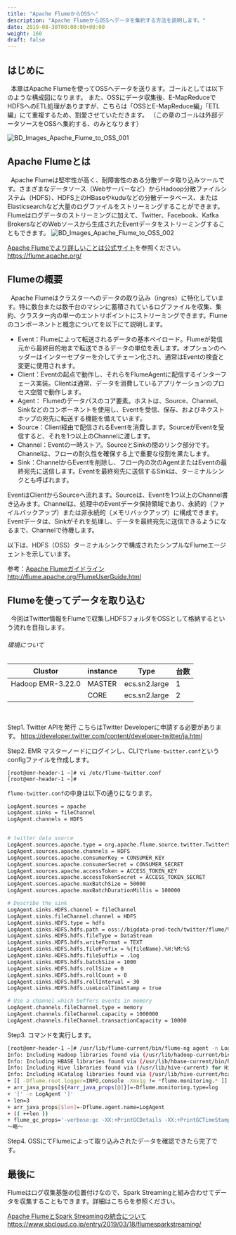 ```yaml
---
title: "Apache FlumeからOSSへ"
description: "Apache FlumeからOSSへデータを集約する方法を説明します。"
date: 2019-08-30T00:00:00+00:00
weight: 160
draft: false
---
```

<!-- descriptionがコンテンツの前に表示されます -->

<!-- コンテンツを書くときはこの下に記載ください -->

## はじめに
&nbsp; 本章はApache Flumeを使ってOSSへデータを送ります。ゴールとしては以下のような構成図になります。
また、OSSにデータ収集後、E-MapReduceでHDFSへのETL処理がありますが、こちらは「OSSとE-MapReduce編」「ETL編」にて重複するため、割愛させていただきます。
（この章のゴールは外部データソースをOSSへ集約する、のみとなります）


![BD_Images_Apache_Flume_to_OSS_001](../static_images/BD_Images_Apache_Flume_to_OSS_001.png)
<br>


## Apache Flumeとは
&nbsp; Apache Flumeは堅牢性が高く、耐障害性のある分散データ取り込みツールです。さまざまなデータソース（Webサーバーなど）からHadoop分散ファイルシステム（HDFS）、HDFS上のHBaseやkuduなどの分散データベース、またはElasticsearchなど大量のログファイルをストリーミングすることができます。Flumeはログデータのストリーミングに加えて、Twitter、Facebook、Kafka BrokersなどのWebソースから生成されたEventデータをストリーミングすることもできます。
![BD_Images_Apache_Flume_to_OSS_002](../static_images/BD_Images_Apache_Flume_to_OSS_002.png)
<br>

[Apache Flumeでより詳しいことは公式サイト](https://flume.apache.org/)を参照ください。
https://flume.apache.org/
<br>

## Flumeの概要
&nbsp; Apache Flumeはクラスターへのデータの取り込み（ingres）に特化しています。特に数台または数千台のマシンに蓄積されているログファイルを収集、集約、クラスター内の単一のエントリポイントにストリーミングできます。Flumeのコンポーネントと概念についてを以下にて説明します。

* Event：Flumeによって転送されるデータの基本ペイロード。Flumeが発信元から最終目的地まで転送できるデータの単位を表します。オプションのヘッダーはインターセプターを介してチェーン化され、通常はEventの検査と変更に使用されます。
* Client：Eventの起点で動作し、それらをFlumeAgentに配信するインターフェース実装。Clientは通常、データを消費しているアプリケーションのプロセス空間で動作します。
* Agent： Flumeのデータパスのコア要素。ホストは、Source、Channel、Sinkなどのコンポーネントを使用し、Eventを受信、保存、およびネクストホップの宛先に転送する機能を備えています。
* Source：Client経由で配信されるEventを消費します。SourceがEventを受信すると、それを1つ以上のChannelに渡します。
* Channel：Eventの一時ストア。SourceとSinkの間のリンク部分です。Channelは、フローの耐久性を確保する上で重要な役割を果たします。
* Sink：ChannelからEventを削除し、フロー内の次のAgentまたはEventの最終宛先に送信します。Eventを最終宛先に送信するSinkは、ターミナルシンクとも呼ばれます。

EventはClientからSourceへ流れます。Sourceは、Eventを1つ以上のChannel書き込みます。Channelは、処理中のEventデータ保持領域であり、永続的（ファイルバックアップ）または非永続的（メモリバックアップ）に構成できます。Eventデータは、Sinkがそれを処理し、データを最終宛先に送信できるようになるまで、Channelで待機します。

以下は、HDFS（OSS）ターミナルシンクで構成されたシンプルなFlumeエージェントを示しています。


参考：[Apache Flumeガイドライン](http://flume.apache.org/FlumeUserGuide.html)
http://flume.apache.org/FlumeUserGuide.html
<br>


## Flumeを使ってデータを取り込む
&nbsp; 今回はTwitter情報をFlumeで収集しHDFSフォルダをOSSとして格納するという流れを目指します。

###### 環境について
|Clustor|instance|Type|台数|
|---|---|---|---|
|Hadoop EMR-3.22.0|MASTER|ecs.sn2.large|1|
|       |CORE|ecs.sn2.large|2|
<br>

Step1. Twitter APIを発行
こちらはTwitter Developerに申請する必要があります。
https://developer.twitter.com/content/developer-twitter/ja.html
<br>

Step2. EMR マスターノードにログインし、CLIで`flume-twitter.conf`というconfigファイルを作成します。

```
[root@emr-header-1 ~]# vi /etc/flume-twitter.conf
[root@emr-header-1 ~]# 
```

`flume-twitter.conf`の中身は以下の通りになります。

```bash
LogAgent.sources = apache
LogAgent.sinks = fileChannel
LogAgent.channels = HDFS


# twitter data source
LogAgent.sources.apache.type = org.apache.flume.source.twitter.TwitterSource
LogAgent.sources.apache.channels = HDFS
LogAgent.sources.apache.consumerKey = CONSUMER_KEY
LogAgent.sources.apache.consumerSecret = CONSUMER_SECRET
LogAgent.sources.apache.accessToken = ACCESS_TOKEN_KEY
LogAgent.sources.apache.accessTokenSecret = ACCESS_TOKEN_SECRET
LogAgent.sources.apache.maxBatchSize = 50000
LogAgent.sources.apache.maxBatchDurationMillis = 100000

# Describe the sink
LogAgent.sinks.HDFS.channel = fileChannel
LogAgent.sinks.fileChannel.channel = HDFS
LogAgent.sinks.HDFS.type = hdfs
LogAgent.sinks.HDFS.hdfs.path = oss://bigdata-prod-tech/twitter/flume/%Y%m%d
LogAgent.sinks.HDFS.hdfs.fileType = DataStream
LogAgent.sinks.HDFS.hdfs.writeFormat = TEXT
LogAgent.sinks.HDFS.hdfs.filePrefix = %{fileName}.%H:%M:%S
LogAgent.sinks.HDFS.hdfs.fileSuffix = .log
LogAgent.sinks.HDFS.hdfs.batchSize = 1000
LogAgent.sinks.HDFS.hdfs.rollSize = 0
LogAgent.sinks.HDFS.hdfs.rollCount = 0
LogAgent.sinks.HDFS.hdfs.rollInterval = 30
LogAgent.sinks.HDFS.hdfs.useLocalTimeStamp = true

# Use a channel which buffers events in memory
LogAgent.channels.fileChannel.type = memory
LogAgent.channels.fileChannel.capacity = 1000000
LogAgent.channels.fileChannel.transactionCapacity = 10000

```

Step3. 
コマンドを実行します。
```bash
[root@emr-header-1 ~]# /usr/lib/flume-current/bin/flume-ng agent -n LogAgent -c conf -f ~/etc/flume-twitter.conf -Dflume.root.logger=INFO,console -Xmx1g
Info: Including Hadoop libraries found via (/usr/lib/hadoop-current/bin/hadoop) for HDFS access
Info: Including HBASE libraries found via (/usr/lib/hbase-current/bin/hbase) for HBASE access
Info: Including Hive libraries found via (/usr/lib/hive-current) for Hive access
Info: Including HCatalog libraries found via (/usr/lib/hive-current/hcatalog) for Hive access
+ [[ -Dflume.root.logger=INFO,console -Xmx1g != *flume.monitoring.* ]]
+ arr_java_props[${#arr_java_props[@]}]=-Dflume.monitoring.type=log
+ '[' -n LogAgent ']'
+ len=3
+ arr_java_props[$len]=-Dflume.agent.name=LogAgent
+ (( ++len ))
+ flume_gc_props='-verbose:gc -XX:+PrintGCDetails -XX:+PrintGCTimeStamps  -XX:+PrintGCDateStamps -XX:+UseGCLogFileRotation -XX:NumberOfGCLogFiles=5 -XX:GCLogFileSize=128M -Xloggc:/mnt/disk1/log/flume/LogAgent/flume-gc.log'
〜略〜
```

Step4. OSSにてFlumeによって取り込みされたデータを確認できたら完了です。
<br>



## 最後に
Flumeはログ収集基盤の位置付けなので、Spark Streamingと組み合わせてデータを収集することもできます。詳細はこちらを参照ください。

[Apache FlumeとSpark Streamingの統合について](https://www.sbcloud.co.jp/entry/2019/03/18/flumesparkstreaming/)
https://www.sbcloud.co.jp/entry/2019/03/18/flumesparkstreaming/
<br>




